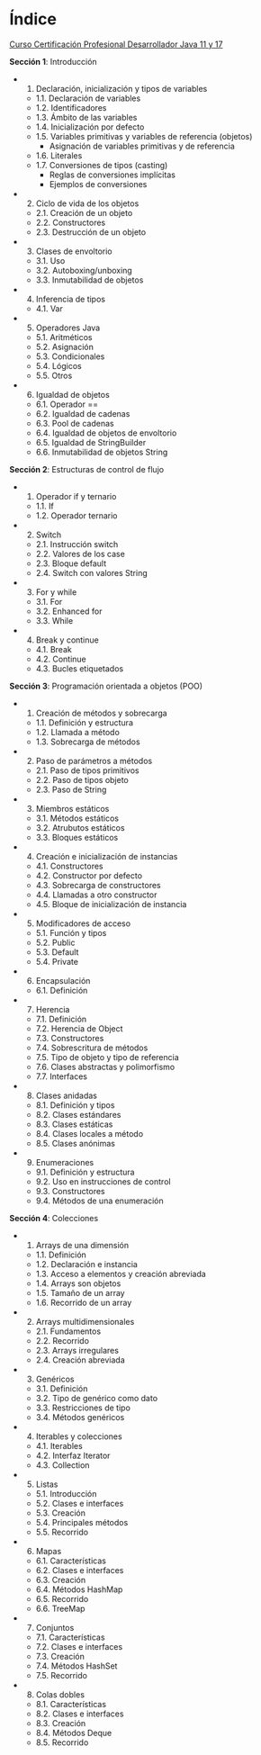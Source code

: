 # Índice

[Curso Certificación Profesional Desarrollador Java 11 y 17
](https://www.udemy.com/course/curso-certificacion-profesional-desarrollador-java-se-11/)

**Sección 1**: Introducción

- 1. Declaración, inicialización y tipos de variables
  - 1.1. Declaración de variables
  - 1.2. Identificadores
  - 1.3. Ámbito de las variables
  - 1.4. Inicialización por defecto
  - 1.5. Variables primitivas y variables de referencia (objetos)
    - Asignación de variables primitivas y de referencia
  - 1.6. Literales
  - 1.7. Conversiones de tipos (casting)
    - Reglas de conversiones implícitas
    - Ejemplos de conversiones
- 2. Ciclo de vida de los objetos
  - 2.1. Creación de un objeto
  - 2.2. Constructores
  - 2.3. Destrucción de un objeto
- 3. Clases de envoltorio
  - 3.1. Uso
  - 3.2. Autoboxing/unboxing
  - 3.3. Inmutabilidad de objetos
- 4. Inferencia de tipos
  - 4.1. Var
- 5. Operadores Java
  - 5.1. Aritméticos
  - 5.2. Asignación
  - 5.3. Condicionales
  - 5.4. Lógicos
  - 5.5. Otros
- 6. Igualdad de objetos
  - 6.1. Operador ==
  - 6.2. Igualdad de cadenas
  - 6.3. Pool de cadenas
  - 6.4. Igualdad de objetos de envoltorio
  - 6.5. Igualdad de StringBuilder
  - 6.6. Inmutabilidad de objetos String

**Sección 2**: Estructuras de control de flujo

- 1. Operador if y ternario
  - 1.1. If
  - 1.2. Operador ternario
- 2. Switch
  - 2.1. Instrucción switch
  - 2.2. Valores de los case
  - 2.3. Bloque default
  - 2.4. Switch con valores String
- 3. For y while
  - 3.1. For
  - 3.2. Enhanced for
  - 3.3. While
- 4. Break y continue
  - 4.1. Break
  - 4.2. Continue
  - 4.3. Bucles etiquetados

**Sección 3**: Programación orientada a objetos (POO)

- 1. Creación de métodos y sobrecarga
  - 1.1. Definición y estructura
  - 1.2. Llamada a método
  - 1.3. Sobrecarga de métodos
- 2. Paso de parámetros a métodos
  - 2.1. Paso de tipos primitivos
  - 2.2. Paso de tipos objeto
  - 2.3. Paso de String
- 3. Miembros estáticos
  - 3.1. Métodos estáticos
  - 3.2. Atrubutos estáticos
  - 3.3. Bloques estáticos
- 4. Creación e inicialización de instancias
  - 4.1. Constructores
  - 4.2. Constructor por defecto
  - 4.3. Sobrecarga de constructores
  - 4.4. Llamadas a otro constructor
  - 4.5. Bloque de inicialización de instancia
- 5. Modificadores de acceso
  - 5.1. Función y tipos
  - 5.2. Public
  - 5.3. Default
  - 5.4. Private
- 6. Encapsulación
  - 6.1. Definición
- 7. Herencia
  - 7.1. Definición
  - 7.2. Herencia de Object
  - 7.3. Constructores
  - 7.4. Sobrescritura de métodos
  - 7.5. Tipo de objeto y tipo de referencia
  - 7.6. Clases abstractas y polimorfismo
  - 7.7. Interfaces
- 8. Clases anidadas
  - 8.1. Definición y tipos
  - 8.2. Clases estándares
  - 8.3. Clases estáticas
  - 8.4. Clases locales a método
  - 8.5. Clases anónimas
- 9. Enumeraciones
  - 9.1. Definición y estructura
  - 9.2. Uso en instrucciones de control
  - 9.3. Constructores
  - 9.4. Métodos de una enumeración

**Sección 4**: Colecciones

- 1. Arrays de una dimensión
  - 1.1. Definición
  - 1.2. Declaración e instancia
  - 1.3. Acceso a elementos y creación abreviada
  - 1.4. Arrays son objetos
  - 1.5. Tamaño de un array
  - 1.6. Recorrido de un array
- 2. Arrays multidimensionales
  - 2.1. Fundamentos
  - 2.2. Recorrido
  - 2.3. Arrays irregulares
  - 2.4. Creación abreviada
- 3. Genéricos
  - 3.1. Definición
  - 3.2. Tipo de genérico como dato
  - 3.3. Restricciones de tipo
  - 3.4. Métodos genéricos
- 4. Iterables y colecciones
  - 4.1. Iterables
  - 4.2. Interfaz Iterator<E>
  - 4.3. Collection
- 5. Listas
  - 5.1. Introducción
  - 5.2. Clases e interfaces
  - 5.3. Creación
  - 5.4. Principales métodos
  - 5.5. Recorrido
- 6. Mapas
  - 6.1. Características
  - 6.2. Clases e interfaces
  - 6.3. Creación
  - 6.4. Métodos HashMap
  - 6.5. Recorrido
  - 6.6. TreeMap
- 7. Conjuntos
  - 7.1. Características
  - 7.2. Clases e interfaces
  - 7.3. Creación
  - 7.4. Métodos HashSet
  - 7.5. Recorrido
- 8. Colas dobles
  - 8.1. Características
  - 8.2. Clases e interfaces
  - 8.3. Creación
  - 8.4. Métodos Deque
  - 8.5. Recorrido
